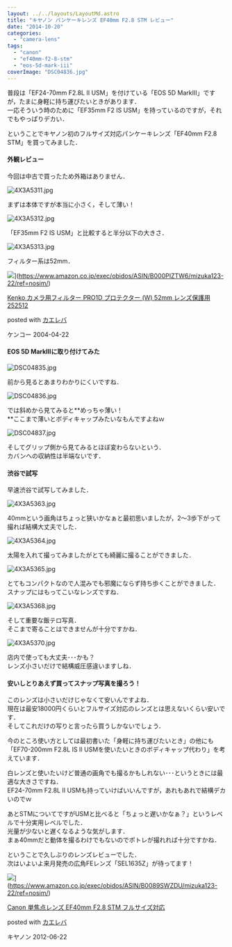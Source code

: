 ```yaml
---
layout: ../../layouts/LayoutMd.astro
title: "キヤノン パンケーキレンズ EF40mm F2.8 STM レビュー"
date: "2014-10-20"
categories: 
  - "camera-lens"
tags: 
  - "canon"
  - "ef40mm-f2-8-stm"
  - "eos-5d-mark-iii"
coverImage: "DSC04836.jpg"
---
```


普段は「EF24-70mm F2.8L II USM」を付けている「EOS 5D MarkⅢ」ですが，たまに身軽に持ち運びたいときがあります．  
一応そういう時のために「EF35mm F2 IS USM」を持っているのですが，それでもやっぱりデカい．

ということでキヤノン初のフルサイズ対応パンケーキレンズ「EF40mm F2.8 STM」を買ってみました．

#### 外観レビュー

今回は中古で買ったため外箱はありません．

![4X3A5311.jpg](/archive/images/15386959830_b23d3a69e9_b.jpg)

まずは本体ですが本当に小さく，そして薄い！

![4X3A5312.jpg](/archive/images/15548883986_4a32df0019_b.jpg)
 
「EF35mm F2 IS USM」と比較すると半分以下の大きさ．

![4X3A5313.jpg](/archive/images/15386962770_e76df92d53_b.jpg)
 
フィルター系は52mm．

![](/archive/images/31uauS-HDhL._SL160_.jpg)](https://www.amazon.co.jp/exec/obidos/ASIN/B000PIZTW6/mizuka123-22/ref=nosim/)

[Kenko カメラ用フィルター PRO1D プロテクター (W) 52mm レンズ保護用 252512](https://www.amazon.co.jp/exec/obidos/ASIN/B000PIZTW6/mizuka123-22/ref=nosim/)

posted with [カエレバ](http://kaereba.com)

ケンコー 2004-04-22

#### EOS 5D MarkⅢに取り付けてみた

![DSC04835.jpg](/archive/images/14961920454_941e460cd2_b.jpg)
 
前から見るとあまりわかりにくいですね．

![DSC04836.jpg](/archive/images/14961921864_0ef5de7eaa_b.jpg)
 
では斜めから見てみると**めっちゃ薄い！  
**ここまで薄いとボディキャップみたいなもんですよねｗ

![DSC04837.jpg](/archive/images/15396537128_9054680b59_b.jpg)
 
そしてグリップ側から見てみるとほぼ変わらないという．  
カバンへの収納性は半端ないです．

#### 渋谷で試写

早速渋谷で試写してみました．

![4X3A5363.jpg](/archive/images/15385481149_b2da721493_b.jpg)
 
40mmという画角はちょっと狭いかなぁと最初思いましたが，2～3歩下がって撮れば結構大丈夫でした．

![4X3A5364.jpg](/archive/images/15386091507_64e08c0737_b.jpg)
 
太陽を入れて撮ってみましたがとても綺麗に撮ることができました．

![4X3A5365.jpg](/archive/images/14951939473_1828cc8b94_b.jpg)
 
とてもコンパクトなので人混みでも邪魔にならず持ち歩くことができました．  
スナップにはもってこいなレンズですね．

![4X3A5368.jpg](/archive/images/15386097947_258d62e369_b.jpg)
 
そして重要な飯テロ写真．  
そこまで寄ることはできませんが十分ですかね．

![4X3A5370.jpg](/archive/images/15385965458_c67e6ec00f_b.jpg)
 
店内で使っても大丈夫･･･かも？  
レンズ小さいだけで結構威圧感違いますしね．

#### 安いしとりあえず買ってスナップ写真を撮ろう！

このレンズは小さいだけじゃなくて安いんですよね．  
現在は最安18000円くらいとフルサイズ対応のレンズとは思えないくらい安いです．  
そしてこれだけの写りと言ったら買うしかないでしょう．

今のところ使い方としては最初書いた「身軽に持ち運びたいとき」の他にも「EF70-200mm F2.8L IS II USMを使いたいときのボディキャップ代わり」を考えています．

白レンズと使いたいけど普通の画角でも撮るかもしれない･･･というときには最適な大きさですね．  
EF24-70mm F2.8L II USMも持っていけばいいんですが，あれもあれで結構デカいのでｗ

あとSTMについてですがUSMと比べると「ちょっと遅いかなぁ？」というレベルで十分実用レベルでした．  
光量が少ないと遅くなるような気がします．  
まぁ40mmだと動体を撮るわけでもないのでポトレが撮れれば十分ですかね．

ということで久しぶりのレンズレビューでした．  
次はいよいよ来月発売の広角FEレンズ「SEL1635Z」が待ってます！

![](/archive/images/51m08nSlKnL._SL160_.jpg)](https://www.amazon.co.jp/exec/obidos/ASIN/B0089SWZDU/mizuka123-22/ref=nosim/)

[Canon 単焦点レンズ EF40mm F2.8 STM フルサイズ対応](https://www.amazon.co.jp/exec/obidos/ASIN/B0089SWZDU/mizuka123-22/ref=nosim/)

posted with [カエレバ](http://kaereba.com)

キヤノン 2012-06-22
